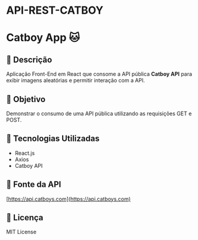 # API-REST-CATBOY
# Catboy App 🐱

## 📌 Descrição  
Aplicação Front-End em React que consome a API pública **Catboy API** para exibir imagens aleatórias e permitir interação com a API.

## 🎯 Objetivo  
Demonstrar o consumo de uma API pública utilizando as requisições GET e POST.

## 🚀 Tecnologias Utilizadas  
- React.js  
- Axios  
- Catboy API  

## 🔗 Fonte da API  
[https://api.catboys.com](https://api.catboys.com)

## 📜 Licença  
MIT License  
